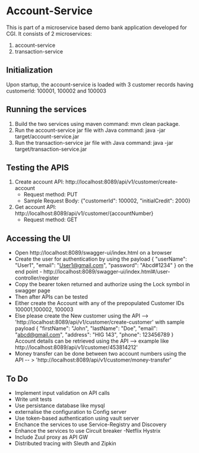 # Account-Service
This is part of a microservice based demo bank application developed for CGI. It consists of 2 microservices:
1. account-service
2. transaction-service

## Initialization
Upon startup, the account-service is loaded with 3 customer records having customerId: 100001, 100002 and 100003


## Running the services
1. Build the two services using maven command: mvn clean package.
2. Run the account-service jar file with Java command: java -jar target/account-service.jar
3. Run the transaction-service jar file with Java command: java -jar target/transaction-service.jar

## Testing the APIS
1. Create account API: http://localhost:8089/api/v1/customer/create-account
    - Request method: PUT
    - Sample Request Body: {"customerId": 100002, "initialCredit": 2000}
2. Get account API: http://localhost:8089/api/v1/customer/{accountNumber}
    -   Request method: GET
   
## Accessing the UI
-  Open http://localhost:8089/swagger-ui/index.html on a browser
-  Create the user for authentication by using the payload
  {
  "userName": "User1",
  "email": "User1@gmail.com",
  "password": "Abcd#1234"
 } on the end point - http://localhost:8089/swagger-ui/index.html#/user-controller/register
- Copy the bearer token returned and authorize using the Lock symbol in swagger page
- Then after APIs can be tested
- Either create the Account with any of the prepopulated Customer IDs 100001,100002, 100003
- Else  please create the New customer using the API --> 'http://localhost:8089/api/v1/customer/create-customer'
  with sample payload
  {
    "firstName": "John",
    "lastName": "Doe",
    "email": "abcd@gmail.com",
    "address": "HIG 143",
    "phone": 123456789
 }
  Account details can be retrieved using the API --> example like http://localhost:8089/api/v1/customer/453814212'
 - Money transfer can be done between two account numbers using the API -- > 'http://localhost:8089/api/v1/customer/money-transfer' 
  
## To Do
-  Implement input validation on API calls
-  Write unit tests
-  Use persistance database like mysql
-  externalise the configuration to Config server
-  Use token-based authentication using vault server
-  Enchance the services to use Service-Registry and Discovery
-  Enhance the services to use Circuit breaker -Netflix Hystrix
-  Include Zuul proxy as API GW
-  Distributed tracing with Sleuth and Zipkin
